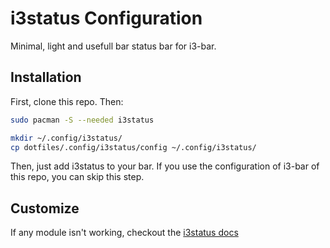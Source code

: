 # i3status Configuration

Minimal, light and usefull bar status bar for i3-bar.

## Installation

First, clone this repo. Then:

```sh
sudo pacman -S --needed i3status

mkdir ~/.config/i3status/
cp dotfiles/.config/i3status/config ~/.config/i3status/
```

Then, just add i3status to your bar. If you use the configuration of i3-bar of
this repo, you can skip this step.

## Customize

If any module isn't working, checkout the [i3status docs](https://i3wm.org/docs/i3status.html)
